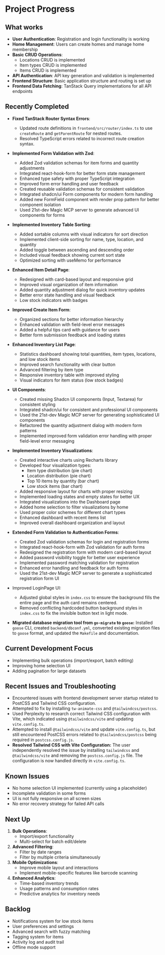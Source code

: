 # Project Progress

## What works

- **User Authentication**: Registration and login functionality is working
- **Home Management**: Users can create homes and manage home membership
- **Basic CRUD Operations**:
  - Locations CRUD is implemented
  - Item types CRUD is implemented
  - Items CRUD is implemented
- **API Authentication**: API key generation and validation is implemented
- **Frontend Structure**: Basic application structure and routing is set up
- **Frontend Data Fetching**: TanStack Query implementations for all API endpoints

## Recently Completed

- **Fixed TanStack Router Syntax Errors**:

  - Updated route definitions in `frontend/src/router/index.ts` to use `createRoute` and `getParentRoute` for nested routes.
  - Resolved TypeScript errors related to incorrect route creation syntax.

- **Implemented Form Validation with Zod**:

  - Added Zod validation schemas for item forms and quantity adjustments
  - Integrated react-hook-form for better form state management
  - Enhanced type safety with proper TypeScript integration
  - Improved form error handling and user feedback
  - Created reusable validation schemas for consistent validation
  - Integrated shadcn/ui Form components for modern form handling
  - Added new FormField component with render prop pattern for better component isolation
  - Used 21st-dev Magic MCP server to generate advanced UI components for forms

- **Implemented Inventory Table Sorting**:
  - Added sortable columns with visual indicators for sort direction
  - Implemented client-side sorting for name, type, location, and quantity
  - Added toggle between ascending and descending order
  - Included visual feedback showing current sort state
  - Optimized sorting with useMemo for performance
- **Enhanced Item Detail Page**:
  - Redesigned with card-based layout and responsive grid
  - Improved visual organization of item information
  - Added quantity adjustment dialog for quick inventory updates
  - Better error state handling and visual feedback
  - Low stock indicators with badges
- **Improved Create Item Form**:
  - Organized sections for better information hierarchy
  - Enhanced validation with field-level error messages
  - Added a helpful tips card with guidance for users
  - Better form submission feedback and loading states
- **Enhanced Inventory List Page**:
  - Statistics dashboard showing total quantities, item types, locations, and low stock items
  - Improved search functionality with clear button
  - Advanced filtering by item type
  - Responsive inventory table with improved styling
  - Visual indicators for item status (low stock badges)
- **UI Components**:
  - Created missing Shadcn UI components (Input, Textarea) for consistent styling
  - Integrated shadcn/ui for consistent and professional UI components
  - Used the 21st-dev Magic MCP server for generating sophisticated UI components
  - Refactored the quantity adjustment dialog with modern form patterns
  - Implemented improved form validation error handling with proper field-level error messaging
- **Implemented Inventory Visualizations**:

  - Created interactive charts using Recharts library
  - Developed four visualization types:
    - Item type distribution (pie chart)
    - Location distribution (pie chart)
    - Top 10 items by quantity (bar chart)
    - Low stock items (bar chart)
  - Added responsive layout for charts with proper resizing
  - Implemented loading states and empty states for better UX
  - Integrated visualizations into the Dashboard page
  - Added home selection to filter visualizations by home
  - Used proper color schemes for different chart types
  - Enhanced dashboard with recent items list
  - Improved overall dashboard organization and layout

- **Extended Form Validation to Authentication Forms**:

  - Created Zod validation schemas for login and registration forms
  - Integrated react-hook-form with Zod validation for auth forms
  - Redesigned the registration form with modern card-based layout
  - Added password visibility toggle for better user experience
  - Implemented password matching validation for registration
  - Enhanced error handling and feedback for auth forms
  - Used the 21st-dev Magic MCP server to generate a sophisticated registration form UI

- Improved LoginPage UI:
  - Adjusted global styles in `index.css` to ensure the background fills the entire page and the auth card remains centered.
  - Removed conflicting hardcoded button background styles in `index.css` to fix the invisible button text in light mode.
- **Migrated database migration tool from `go-migrate` to `goose`:** Installed `goose` CLI, created `backend/dbconf.yml`, converted existing migration files to `goose` format, and updated the `Makefile` and documentation.

## Current Development Focus

- Implementing bulk operations (import/export, batch editing)
- Improving home selection UI
- Adding pagination for large datasets

## Recent Issues and Troubleshooting

- Encountered issues with frontend development server startup related to PostCSS and Tailwind CSS configuration.
- Attempted to fix by installing `tw-animate-css` and `@tailwindcss/postcss`.
- Used Perplexity to research correct Tailwind CSS configuration with Vite, which indicated using `@tailwindcss/vite` and updating `vite.config.ts`.
- Attempted to install `@tailwindcss/vite` and update `vite.config.ts`, but still encountered PostCSS errors related to `@tailwindcss/postcss` being required in `postcss.config.js`.
- **Resolved Tailwind CSS with Vite Configuration:** The user independently resolved the issue by installing `tailwindcss` and `@tailwindcss/vite` and removing the `postcss.config.js` file. The configuration is now handled directly in `vite.config.ts`.

## Known Issues

- No home selection UI implemented (currently using a placeholder)
- Incomplete validation in some forms
- UI is not fully responsive on all screen sizes
- No error recovery strategy for failed API calls

## Next Up

1. **Bulk Operations**:
   - Import/export functionality
   - Multi-select for batch edit/delete
2. **Advanced Filtering**:
   - Filter by date ranges
   - Filter by multiple criteria simultaneously
3. **Mobile Optimizations**:
   - Improve mobile layout and interactions
   - Implement mobile-specific features like barcode scanning
4. **Enhanced Analytics**:
   - Time-based inventory trends
   - Usage patterns and consumption rates
   - Predictive analytics for inventory needs

## Backlog

- Notifications system for low stock items
- User preferences and settings
- Advanced search with fuzzy matching
- Tagging system for items
- Activity log and audit trail
- Offline mode support
